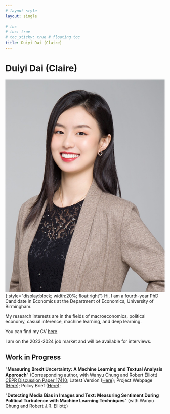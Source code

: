 ```yaml
---
# layout style
layout: single

# toc
# toc: true
# toc_sticky: true # floating toc
title: Duiyi Dai (Claire)
---
```

# Duiyi Dai (Claire)

![img](./assets/images/DuiyiDai.jpeg){:style="display:block; width:20%; float:right"}
Hi, I am a fourth-year PhD Candidate in Economics at the Department of Economics, University of Birmingham.


My research interests are in the fields of macroeconomics, political economy, casual inference, machine learning, and deep learning.

You can find my CV [here](https://www.dropbox.com/scl/fi/wl294w45dfb23uqwjjjuy/CV_DuiyiDAI.pdf?rlkey=rq40cxq0k7flca1wk1awg79qv&dl=0).

I am on the 2023-2024 job market and will be available for interviews.

## Work in Progress
"**Measuring Brexit Uncertainty: A Machine Learning and Textual Analysis Approach**" (Corresponding author, with Wanyu Chung and Robert Elliott) [CEPR Discussion Paper 17410](https://cepr.org/active/publications/discussion_papers/dp.php?dpno=17410); Latest Version ([Here](https://www.dropbox.com/scl/fi/gx6sodnm0odt2jdo4n62d/BrexitUncertainty_Draft-1.pdf?rlkey=qd2o57srzw9vv5mvtkvxu114b&dl=0)); Project Webpage ([Here](https://duiyidai.github.io/brexituncertaintyindex/)); Policy Brief ([Here](https://www.birmingham.ac.uk/research/public-affairs/policy-briefings/2022/measuring-brexit-uncertainty.aspx));

"**Detecting Media Bias in Images and Text: Measuring Sentiment During Political Turbulence with Machine Learning Techniques**"
(with Wanyu Chung and Robert J.R. Elliott;)

